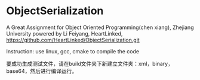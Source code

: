 # ObjectSerialization
A Great Assignment for Object Oriented Programming(chen xiang),  Zhejiang University
powered by Li Feiyang, HeartLinked, https://github.com/HeartLinked/ObjectSerialization.git

Instruction: 
use linux, gcc, cmake to compile the code

要成功生成测试文件，请在build文件夹下新建立文件夹：xml，binary，base64，然后进行编译运行。
 
